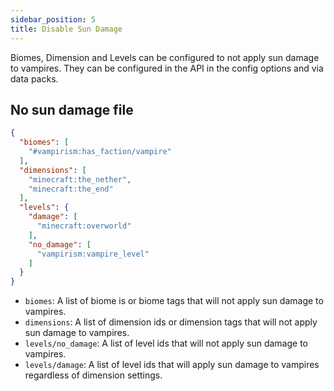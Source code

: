 ```yaml
---
sidebar_position: 5
title: Disable Sun Damage
---
```


Biomes, Dimension and Levels can be configured to not apply sun damage to vampires. They can be configured in the API in the config options and via data packs.

## No sun damage file

```json title="data/<modid>/vampirism/no_sun_damage.json"
{
  "biomes": [
    "#vampirism:has_faction/vampire"
  ],
  "dimensions": [
    "minecraft:the_nether",
    "minecraft:the_end"
  ],
  "levels": {
    "damage": [
      "minecraft:overworld"
    ],
    "no_damage": [
      "vampirism:vampire_level"
    ]
  }
}
```

- `biomes`: A list of biome is or biome tags that will not apply sun damage to vampires.
- `dimensions`: A list of dimension ids or dimension tags that will not apply sun damage to vampires.
- `levels/no_damage`: A list of level ids that will not apply sun damage to vampires.
- `levels/damage`: A list of level ids that will apply sun damage to vampires regardless of dimension settings.